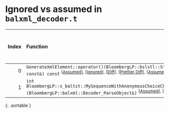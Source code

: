 # Ignored vs assumed in `balxml_decoder.t`

<script src="../sorttable.js"></script>

|   Index | Function                                                                                                                                                                                                                                                                                                                                                                |   Difference in number of lines |   Function size difference in bytes |   Number of lines in assumed build |   Number of bytes in assumed build |   Number of lines in ignored build |   Number of bytes in ignored build |
|--------:|:------------------------------------------------------------------------------------------------------------------------------------------------------------------------------------------------------------------------------------------------------------------------------------------------------------------------------------------------------------------------|--------------------------------:|------------------------------------:|-----------------------------------:|-----------------------------------:|-----------------------------------:|-----------------------------------:|
|       0 | `GenerateXmlElement::operator()(BloombergLP::bslstl::StringRefImp<char> const&, BloombergLP::bslstl::StringRefImp<char> const&) const` <sup>\[[Assumed](0-assume)\], \[[Ignored](0-none)\], \[[Diff](0.diff.html)\], \[[Prettier Diff](0-diff.html)\], \[[Assumed](0-assume-decompiled.txt)\], \[[Ignored](0-none-decompiled.txt)\]                                     |                               8 |                                  16 |                                 98 |                                320 |                                 90 |                                304 |
|       1 | `int BloombergLP::s_baltst::MySequenceWithAnonymousChoiceChoice::manipulateSelection<BloombergLP::balxml::Decoder_ParseObject>(BloombergLP::balxml::Decoder_ParseObject&)` <sup>\[[Assumed](1-assume)\], \[[Ignored](1-none)\], \[[Diff](1.diff.html)\], \[[Prettier Diff](1-diff.html)\], \[[Assumed](1-assume-decompiled.txt)\], \[[Ignored](1-none-decompiled.txt)\] |                               1 |                                   0 |                                 50 |                                176 |                                 49 |                                176 |
{: .sortable }
